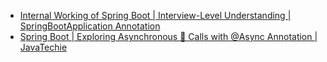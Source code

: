 - [Internal Working of Spring Boot | Interview-Level Understanding | SpringBootApplication Annotation](https://www.youtube.com/watch?v=tHDrxMklmPQ)
- [Spring Boot | Exploring Asynchronous 🚀 Calls with @Async Annotation | JavaTechie](https://www.youtube.com/watch?v=R_gejlOXR7g)